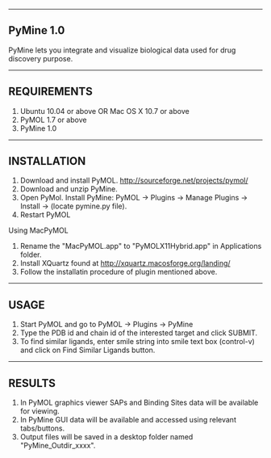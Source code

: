 ----------
PyMine 1.0
----------
PyMine lets you integrate and visualize biological data used for drug discovery purpose. 

------------
REQUIREMENTS
------------
1) Ubuntu 10.04 or above OR Mac OS X 10.7 or above
2) PyMOL 1.7 or above
3) PyMine 1.0

------------
INSTALLATION
------------
1) Download and install PyMOL. http://sourceforge.net/projects/pymol/
2) Download and unzip PyMine. 
3) Open PyMol. Install PyMine: PyMOL -> Plugins -> Manage Plugins -> Install -> (locate pymine.py file).
4) Restart PyMOL

Using MacPyMOL  
1) Rename the "MacPyMOL.app" to "PyMOLX11Hybrid.app" in Applications folder.
2) Install XQuartz found at http://xquartz.macosforge.org/landing/
3) Follow the installatin procedure of plugin mentioned above. 

-----
USAGE
-----
1) Start PyMOL and go to PyMOL -> Plugins -> PyMine
2) Type the PDB id and chain id of the interested target and click SUBMIT. 
3) To find similar ligands, enter smile string into smile text box (control-v) and click on Find Similar Ligands button.

-------
RESULTS
-------
1) In PyMOL graphics viewer SAPs and Binding Sites data will be available for viewing.
2) In PyMine GUI data will be available and accessed using relevant tabs/buttons.
3) Output files will be saved in a desktop folder named "PyMine_Outdir_xxxx". 
